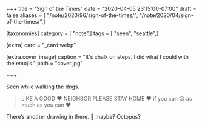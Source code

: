 +++
title = "Sign of the Times"
date = "2020-04-05 23:15:00-07:00"
draft = false
aliases = [ "/note/2020/96/sign-of-the-times/", "/note/2020/04/sign-of-the-times/",]

[taxonomies]
category = [ "note",]
tags = [ "seen", "seattle",]

[extra]
card = "_card.webp"

[extra.cover_image]
caption = "It's chalk on steps. I did what I could with the emojis."
path = "cover.jpg"

+++

Seen while walking the dogs.

> LIKE A GOOD :heart: NEIGHBOR PLEASE STAY HOME :heart: if you can
> :smiley: as much as you can :heart:

There’s another drawing in there. :balloon: maybe? Octopus?